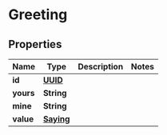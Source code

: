 # Greeting

## Properties
Name | Type | Description | Notes
------------ | ------------- | ------------- | -------------
**id** | [**UUID**](UUID.md) |  | 
**yours** | **String** |  | 
**mine** | **String** |  | 
**value** | [**Saying**](Saying.md) |  | 
